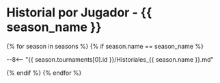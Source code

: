 # Historial por Jugador - {{ season_name }}

{% for season in seasons %}
 {% if season.name == season_name %}

--8<-- "{{ season.tournaments[0].id }}/Historiales_{{ season.name }}.md"

 {% endif %}
{% endfor %}
